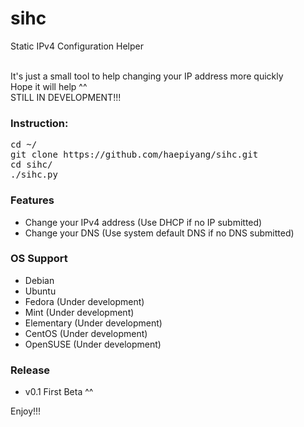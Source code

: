 # sihc
Static IPv4 Configuration Helper

<br>It's just a small tool to help changing your IP address more quickly
<br>Hope it will help ^^
<br>STILL IN DEVELOPMENT!!!

### Instruction:
<pre>
cd ~/
git clone https://github.com/haepiyang/sihc.git
cd sihc/
./sihc.py
</pre>

### Features
* Change your IPv4 address (Use DHCP if no IP submitted)
* Change your DNS (Use system default DNS if no DNS submitted)

### OS Support
* Debian
* Ubuntu
* Fedora (Under development)
* Mint (Under development)
* Elementary (Under development)
* CentOS (Under development)
* OpenSUSE (Under development)

### Release
* v0.1 First Beta ^^


Enjoy!!!
